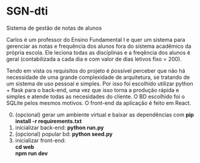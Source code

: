 # SGN-dti
Sistema de gestão de notas de alunos

Carlos é um professor do Ensino Fundamental I e quer um sistema para gerenciar as notas e frequência dos alunos fora do sistema acadêmico da própria escola. Ele leciona todas as disciplinas e a freqência dos alunos é geral (contabilizada a cada dia e com valor de dias letivos fixo = 200).

Tendo em vista os requisitos do projeto é ṕossível perceber que não há necessidade de uma grande complexidade de arquitetura, se tratando de um sistema de uso pessoal e simples. Por isso foi escolhido utilizar python + flask para o back-end, uma vez que isso torna a produção rápida e simples e atende todas as necesidades do cliente. O BD escolhido foi o SQLite pelos mesmos motivos. O front-end da aplicação é feito em React.

0. (opcional) gerar um ambiente virtual e baixar as dependências com **pip install -r requirements.txt**
1. inicializar back-end: **python run.py**
2. (opcional) popular bd: **python seed.py**
3. inicializar front-end:  
   **cd web**  
   **npm run dev**



